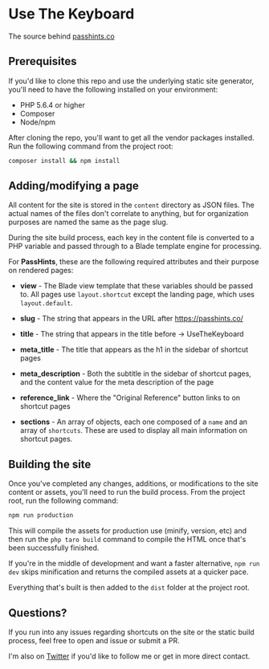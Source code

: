 # Use The Keyboard

The source behind [passhints.co](https://passhints.co)

## Prerequisites
If you'd like to clone this repo and use the underlying static site generator, you'll need to have the following installed on your environment:

- PHP 5.6.4 or higher
- Composer
- Node/npm

After cloning the repo, you'll want to get all the vendor packages installed. Run the following command from the project root:

```bash
composer install && npm install
```

## Adding/modifying a page
All content for the site is stored in the `content` directory as JSON files. The actual names of the files don't correlate to anything, but for organization purposes are named the same as the page slug. 

During the site build process, each key in the content file is converted to a PHP variable and passed through to a Blade template engine for processing.

For **PassHints**, these are the following required attributes and their purpose on rendered pages:

- **view** - The Blade view template that these variables should be passed to. All pages use `layout.shortcut` except the landing page, which uses `layout.default`. 

- **slug** - The string that appears in the URL after https://passhints.co/

- **title** - The string that appears in the title before &rarr; UseTheKeyboard

- **meta_title** - The title that appears as the h1 in the sidebar of shortcut pages

- **meta_description** - Both the subtitle in the sidebar of shortcut pages, and the content value for the meta description of the page

- **reference_link** - Where the "Original Reference" button links to on shortcut pages

- **sections** - An array of objects, each one composed of a `name` and an array of `shortcuts`. These are used to display all main information on shortcut pages.

## Building the site

Once you've completed any changes, additions, or modifications to the site content or assets, you'll need to run the build process. From the project root, run the following command:

```bash
npm run production
```

This will compile the assets for production use (minify, version, etc) and then run the `php taro build` command to compile the HTML once that's been successfully finished.

If you're in the middle of development and want a faster alternative, `npm run dev` skips minification and returns the compiled assets at a quicker pace.

Everything that's built is then added to the `dist` folder at the project root.

## Questions?

If you run into any issues regarding shortcuts on the site or the static build process, feel free to open and issue or submit a PR. 

I'm also on [Twitter](https://twitter.com/aschmelyun) if you'd like to follow me or get in more direct contact.